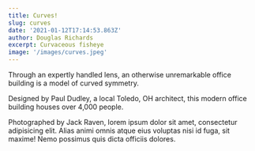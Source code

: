 ```yaml
---
title: Curves!
slug: curves
date: '2021-01-12T17:14:53.863Z'
author: Douglas Richards
excerpt: Curvaceous fisheye
image: '/images/curves.jpeg'
---
```


Through an expertly handled lens, an otherwise unremarkable office building is a model of curved symmetry.

Designed by Paul Dudley, a local Toledo, OH architect, this modern office building houses over 4,000 people.

Photographed by Jack Raven, lorem ipsum dolor sit amet, consectetur adipisicing elit. Alias animi omnis atque eius voluptas nisi id fuga, sit maxime! Nemo possimus quis dicta officiis dolores.
